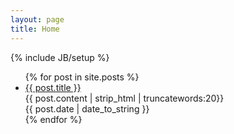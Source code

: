 ```yaml
---
layout: page
title: Home
---
```

{% include JB/setup %}

<!--<ul class="posts">
  {% for post in site.posts %}
    <li><span>{{ post.date | date_to_string }}</span> &raquo; <a href="{{ BASE_PATH }}{{ post.url }}">{{ post.title }}</a></li>
  {% endfor %}
</ul>-->

<ul class="posts">
  {% for post in site.posts %}
    <li style="cursor: pointer;">
      <div style="margin: 0;">
        <a href="{{ BASE_PATH }}{{ post.url }}" style="margin: 0;">{{ post.title }}</a>
        <p style="margin: 0;">{{ post.content | strip_html | truncatewords:20}}</p>
      </div>
      <span style="margin: 0;">{{ post.date | date_to_string }}</span>
    </li>
  {% endfor %}
</ul>